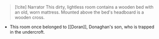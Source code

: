 > [!cite] Narrator
> This dirty, lightless room contains a wooden bed with an old, worn mattress. Mounted above the bed's headboard is a wooden cross.
- This room once belonged to [[Doran]], Donaghan's son, who is trapped in the undercroft.